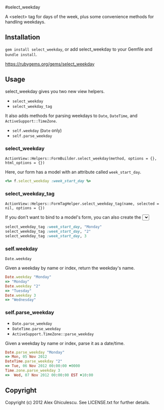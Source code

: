 #select_weekday

A &lt;select> tag for days of the week, plus some convenience methods for handling weekdays.

## Installation

`gem install select_weekday`, or add select_weekday to your Gemfile and `bundle install`.

https://rubygems.org/gems/select_weekday

## Usage

select_weekday gives you two new view helpers.

* `select_weekday`
* `select_weekday_tag`

It also adds methods for parsing weekdays to `Date`, `DateTime`, and `ActiveSupport::TimeZone`.

* `self.weekday` (`Date` only)
* `self.parse_weekday`

### select_weekday

`ActionView::Helpers::FormBuilder.select_weekday(method, options = {}, html_options = {})`

Here, our form has a model with an attribute called `week_start_day`.

```ruby
<%= f.select_weekday :week_start_day %>
```

### select_weekday_tag

`ActionView::Helpers::FormTagHelper.select_weekday_tag(name, selected = nil, options = {})`

If you don't want to bind to a model's form, you can also create the <select> directly. You can set the selected value
by name or index. Days are zero-indexed, based on `Date::DAYNAMES`.

```ruby
select_weekday_tag :week_start_day, "Monday"
select_weekday_tag :week_start_day, "2"
select_weekday_tag :week_start_day, 3
```

### self.weekday

`Date.weekday`

Given a weekday by name or index, return the weekday's name.

```ruby
Date.weekday "Monday"
=> "Monday"
Date.weekday "2"
=> "Tuesday"
Date.weekday 3
=> "Wednesday"
```

### self.parse_weekday

* `Date.parse_weekday`
* `DateTime.parse_weekday`
* `ActiveSupport.TimeZone::parse_weekday`

Given a weekday by name or index, parse it as a date/time.

```ruby
Date.parse_weekday "Monday"
=> Mon, 05 Nov 2012
DateTime.parse_weekday "2"
=> Tue, 06 Nov 2012 00:00:00 +0000
Time.zone.parse_weekday 3
=>  Wed, 07 Nov 2012 00:00:00 EST +10:00
```

## Copyright

Copyright (c) 2012 Alex Ghiculescu. See LICENSE.txt for further details.